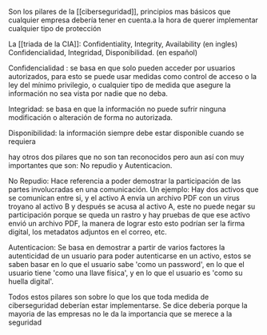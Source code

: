Son los pilares de la [[ciberseguridad]], principios mas básicos que cualquier empresa debería tener en cuenta.a la hora de querer implementar cualquier tipo de protección 

La [[triada de la CIA]]: 
Confidentiality, Integrity, Availability (en ingles)
Confidencialidad, Integridad, Disponibilidad. (en español)

Confidencialidad : se basa en que solo pueden acceder por usuarios autorizados, para esto se puede usar medidas como control de acceso o la ley del mínimo privilegio, o cualquier tipo de medida que asegure la información no sea vista por nadie que no deba.

Integridad: se basa en que la información no puede sufrir ninguna modificación o alteración de forma no autorizada.

Disponibilidad: la información siempre debe estar disponible cuando se requiera 

hay otros dos pilares que no son tan reconocidos pero aun así con muy importantes que son: No repudio y Autenticacion.

No Repudio: Hace referencia a poder demostrar la participación de las partes involucradas en una comunicación. 
	Un ejemplo: Hay dos activos que se comunican entre si, y el activo A envía un archivo PDF con un virus troyano al activo B y después se acusa al activo A, este no puede negar su participación porque se queda un rastro y hay pruebas de que ese activo envió un archivo PDF, la manera de lograr esto esto podrían ser la firma digital, los metadatos adjuntos en el correo, etc.

Autenticacion: Se basa en demostrar a partir de varios factores la autenticidad de un usuario para poder autenticarse en un activo, estos se saben basar en lo que el usuario sabe 'como un password', en lo que el usuario tiene 'como una llave física', y en lo que el usuario es 'como su huella digital'.

Todos estos pilares son sobre lo que los que toda medida de ciberseguridad deberían estar implementarse. Se dice deberia porque la mayoria de las empresas no le da la importancia que se merece a la seguridad


